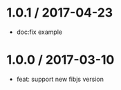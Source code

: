 
1.0.1 / 2017-04-23
==================

  * doc:fix example

1.0.0 / 2017-03-10
==================

  * feat: support new fibjs version
